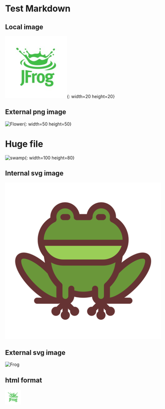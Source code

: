 # Test Markdown

## Local image 

![JFrog](./jfrog.jpg){: width=20 height=20}

## External png image

![Flower](https://images.vexels.com/media/users/3/183743/isolated/lists/44814ff812b9c94eb03450bc2a1bd667-tropical-flowers-leaf-arrangement.png){: width=50 height=50}

# Huge file
![swamp](https://www.ducks.ca/assets/2023/03/swamp_copy.jpg){: width=100 height=80}

## Internal svg image

![Frog](./frog-svgrepo-com.svg)

## External svg image

![Frog](https://www.svgrepo.com/download/500113/frog.svg)

## html format

<img src="./jfrog.jpg" alt="Alt Text" width="50" height="50">